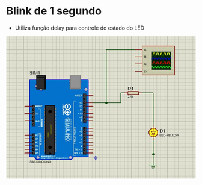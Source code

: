# Blink de 1 segundo

* Utiliza função delay para controle do estado do LED

![](./exercicio-01-Blink-alisson1s.jpg)
  

<!--
By Alisson Cavalcante e Silva
16/09/2018
-->
